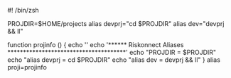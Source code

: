 #! /bin/zsh

PROJDIR=$HOME/projects
alias devprj="cd $PROJDIR"
alias dev="devprj && ll"

function projinfo () {
  echo ''
  echo '******  Riskonnect Aliases **************************************'
  echo "PROJDIR    = $PROJDIR"
  echo "alias devprj = cd $PROJDIR"
  echo "alias dev    = devprj && ll"
}
alias proji=projinfo
